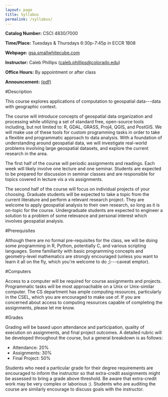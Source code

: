 ```yaml
---
layout: page
title: Syllabus
permalink: /syllabus/
---
```

**Catalog Number:** CSCI 4830/7000

**Time/Place:** Tuesdays & Thursdays 6:30p-7:45p in ECCR 1B08

**Webpage:** [gsa.smallwhitecube.com](http://gsa.smallwhitecube.com)

**Instructor:** Caleb Phillips (caleb.phillips@colorado.edu)

**Office Hours:** By appointment or after class

**Announcement:** [(pdf)](/pdfs/announcement.pdf)

#Description

This course explores applications of computation to geospatial data---data with geographic context. 

The course will introduce concepts of geospatial data organization and processing while utilizing 
a set of standard free, open-source tools including, but not limited to: R, GDAL, GRASS, Proj4,
QGIS, and PostGIS. We will make use of these tools for custom programming tasks in order to take
a flexible and programmatic approach to data analysis. With a foundation of understanding around
geospatial data, we will investigate real-world problems involving large geospatial datasets, and
explore the current research in the area. 

The first half of the course will periodic assignments and readings. Each week
will likely involve one lecture and one seminar. Students are expected to be prepared for discussion
in seminar classes and are responsible for topics covered in lecture vis a vis assignments.

The second half of the course will focus on individual projects of your choosing. Graduate students
will be expected to take a topic from the current literature and perform a relevant research project.
They are welcome to apply geospatial analysis to their own research, so long as it is on-topic for the
course. Undergraduate students are expected to engineer a solution to a problem of some relevance and personal interest
which involves geospatial analysis.

#Prerequisites

Although there are no formal pre-requisites for the class, we will be doing some programming in R, Python, potentially
C, and various scripting languages. Some familiarity with basic programming concepts and geometry-level
mathematics are strongly encouraged (unless you want to learn it all on the fly, which you're welcome
to do ;)---caveat emptor).

#Computers

Access to a computer will be required for course assignments and projects. Programmatic tasks will be most approachable on a Unix or Unix-similar computer. The CS department has ample computing resources, particularly in the CSEL, which you are encouraged to make use of. If you are concerned about access to computing resources capable of completing the assignments, please let me know.


#Grades

Grading will be based upon attendance and participation, quality of execution on assignments, and
final project outcomes. A detailed rubric will be developed throughout the course, but a general breakdown is as follows:

  * Attendance: 20%
  * Assignments: 30%
  * Final Project: 50%
  
Students who need a particular grade for their degree requirements are encouraged to inform the instructor so that extra-credit assignments might be assessed to bring a grade above threshold. Be aware that extra-credit work may be very complex or laborious :). Students who are auditing the course are similarly encourage to discuss goals with the instructor.